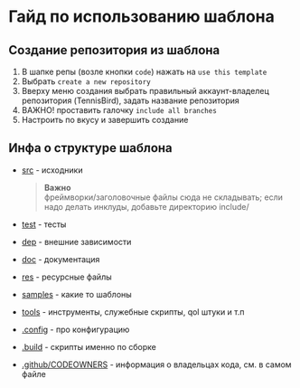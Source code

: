 # Гайд по использованию шаблона
## Создание репозитория из шаблона
1. В шапке репы (возле кнопки `code`) нажать на `use this template`
2. Выбрать `create a new repository`
3. Вверху меню создания выбрать правильный аккаунт-владелец репозитория (TennisBird), задать название репозитория
4. ВАЖНО! проставить галочку `include all branches`
6. Настроить по вкусу и завершить создание
## Инфа о структуре шаблона
- [src](/.src) - исходники

    > **Важно**  
    > фреймворки/заголовочные файлы сюда не складывать; если надо делать инклуды, добавьте директорию include/
  
- [test](/test) - тесты
- [dep](/dep) - внешние зависимости
- [doc](/doc) - документация
- [res](/res) - ресурсные файлы
- [samples](/samples) - какие то шаблоны
- [tools](/tools) - инструменты, служебные скрипты, qol штуки и т.п
- [.config](/.config) - про конфигурацию
- [.build](/.build) - скрипты именно по сборке
- [.github/CODEOWNERS](/.github/CODEOWNERS) - информация о владельцах кода, см. в самом файле
